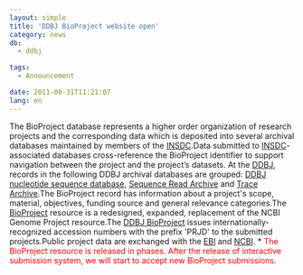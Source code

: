 ```yaml
---
layout: simple
title: 'DDBJ BioProject website open'
category: news
db:
  - ddbj

tags:
  - Announcement

date: 2011-08-31T11:21:07
lang: en
---
```


The BioProject database represents a higher order organization of research projects and the corresponding data which is deposited into several archival databases maintained by members of the <a href="http://www.insdc.org/">INSDC</a>.Data submitted to <a href="http://www.insdc.org/">INSDC</a>-associated databases cross-reference the BioProject identifier to support navigation between the project and the project’s datasets. At the <a href="/index-e.html">DDBJ</a>, records in the following DDBJ archival databases are grouped: <a href="/index-e.html">DDBJ nucleotide sequence database</a>, <a href="/dra/index-e.html">Sequence Read Archive</a> and <a href="/dta/index-e.html">Trace Archive</a>.The BioProject record has information about a project's scope, material, objectives, funding source and general relevance categories.The <a href="/bioproject/index-e.html">BioProject</a> resource is a redesigned, expanded, replacement of the NCBI Genome Project resource.The <a href="/bioproject/index-e.html">DDBJ BioProject</a> issues internationally-recognized accession numbers with the prefix 'PRJD' to the submitted projects.Public project data are exchanged with the <a href="http://www.ebi.ac.uk/">EBI</a> and <a href="http://www.ncbi.nlm.nih.gov/bioproject">NCBI</a>. * <span style="color: #ff0000;">The BioProject resource is released in phases. After the release of interactive submission system, we will start to accept new BioProject submissions.</span>
